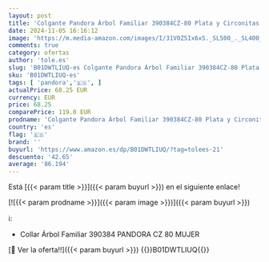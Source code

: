 ```yaml
---
layout: post
title: 'Colgante Pandora Árbol Familiar 390384CZ-80 Plata y Circonitas'
date: 2024-11-05 16:16:12
image: 'https://m.media-amazon.com/images/I/31V0Z5Ix6xS._SL500_._SL400_.jpg'
comments: true
category: ofertas
author: 'tole.es'
slug: 'B01DWTLIUQ-es Colgante Pandora Árbol Familiar 390384CZ-80 Plata y...'
sku: 'B01DWTLIUQ-es'
tags: [ 'pandora','🇪🇸', ]
actualPrice: 68.25 EUR
currency: EUR
price: 68.25
comparePrice: 119.0 EUR
prodname: 'Colgante Pandora Árbol Familiar 390384CZ-80 Plata y Circonitas'
country: 'es'
flag: '🇪🇸'
brand: ''
buyurl: 'https://www.amazon.es/dp/B01DWTLIUQ/?tag=tolees-21'
descuento: '42.65'
average: '86.194'
---
```


Está [{{< param title >}}]({{< param buyurl >}}) en el siguiente enlace!

[![{{< param prodname >}}]({{< param image >}})]({{< param buyurl >}})

ℹ️:

- Collar Árbol Familiar 390384 PANDORA CZ 80 MUJER

[🛒 Ver la oferta!!]({{< param buyurl >}})
{{<world>}}B01DWTLIUQ{{</world>}}
